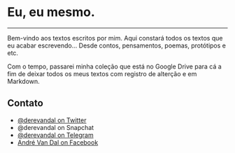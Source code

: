 # Eu, eu mesmo.

---

Bem-vindo aos textos escritos por mim. Aqui constará todos os textos que eu acabar escrevendo... Desde contos, pensamentos, poemas, protótipos e etc.

Com o tempo, passarei minha coleção que está no Google Drive para cá a fim de deixar todos os meus textos com registro de alterção e em Markdown.

## Contato
* [@derevandal on Twitter](https://www.twitter.com/derevandal)
* @derevandal on Snapchat
* [@derevandal on Telegram](https://web.telegram.org/#/im?p=@derevandal)
* [André Van Dal on Facebook](https://fb.com/derevandal)
